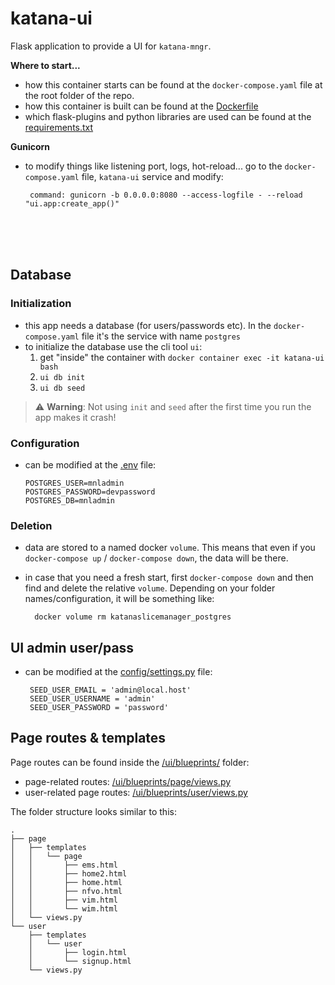 # katana-ui

Flask application to provide a UI for `katana-mngr`.


**Where to start...**
 - how this container starts can be found at the `docker-compose.yaml` file at the root folder of the repo.
 - how this container is built can be found at the [Dockerfile](./Dockerfile)
 - which flask-plugins and python libraries are used can be found at the [requirements.txt](./requirements.txt)


**Gunicorn**
 - to modify things like listening port, logs, hot-reload... go to the `docker-compose.yaml` file, `katana-ui` service and modify:

        command: gunicorn -b 0.0.0.0:8080 --access-logfile - --reload "ui.app:create_app()"

<br>
<br>
<br>



## Database

### Initialization
- this app needs a database (for users/passwords etc). In the `docker-compose.yaml` file it's the service with name `postgres`
- to initialize the database use the cli tool `ui`:
    1. get "inside" the container with `docker container exec -it katana-ui bash`
    2. `ui db init`
    3. `ui db seed`

> ⚠️ **Warning**: Not using `init` and `seed` after the first time you run the app makes it crash!

### Configuration
 - can be modified at the [.env](./.env) file:
 
       POSTGRES_USER=mnladmin
       POSTGRES_PASSWORD=devpassword
       POSTGRES_DB=mnladmin

### Deletion
- data are stored to a named docker `volume`. This means that even if you `docker-compose up` / `docker-compose down`, the data will be there.
- in case that you need a fresh start, first `docker-compose down` and then find and delete the relative `volume`. Depending on your folder names/configuration, it will be something like:

        docker volume rm katanaslicemanager_postgres





## UI admin user/pass
- can be modified at the [config/settings.py](./config/settings.py) file:

       SEED_USER_EMAIL = 'admin@local.host'
       SEED_USER_USERNAME = 'admin'
       SEED_USER_PASSWORD = 'password'



## Page routes & templates
Page routes can be found inside the [/ui/blueprints/](./ui/blueprints/) folder:
- page-related routes: [/ui/blueprints/page/views.py](./ui/blueprints/page/views.py)
- user-related page routes: [/ui/blueprints/user/views.py](./ui/blueprints/user/views.py)

The folder structure looks similar to this:

    .
    ├── page
    │   ├── templates
    │   │   └── page
    │   │       ├── ems.html
    │   │       ├── home2.html
    │   │       ├── home.html
    │   │       ├── nfvo.html
    │   │       ├── vim.html
    │   │       └── wim.html
    │   └── views.py
    └── user
        ├── templates
        │   └── user
        │       ├── login.html
        │       └── signup.html
        └── views.py
